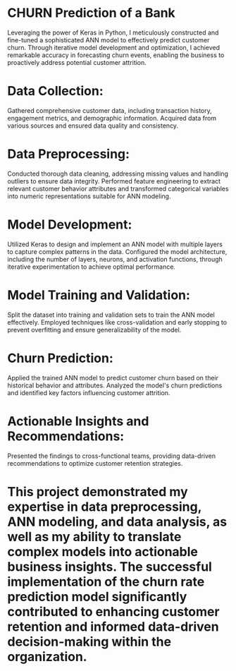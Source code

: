 # CHURN Prediction of a Bank

Leveraging the power of Keras in Python, I meticulously constructed and fine-tuned a sophisticated ANN model to effectively predict customer churn. Through iterative model development and optimization, I achieved remarkable accuracy in forecasting churn events, enabling the business to proactively address potential customer attrition.

# Data Collection:
Gathered comprehensive customer data, including transaction history, engagement metrics, and demographic information.
Acquired data from various sources and ensured data quality and consistency.

# Data Preprocessing:
Conducted thorough data cleaning, addressing missing values and handling outliers to ensure data integrity.
Performed feature engineering to extract relevant customer behavior attributes and transformed categorical variables into numeric representations suitable for ANN modeling.

# Model Development:
Utilized Keras to design and implement an ANN model with multiple layers to capture complex patterns in the data.
Configured the model architecture, including the number of layers, neurons, and activation functions, through iterative experimentation to achieve optimal performance.

# Model Training and Validation:
Split the dataset into training and validation sets to train the ANN model effectively.
Employed techniques like cross-validation and early stopping to prevent overfitting and ensure generalizability of the model.

# Churn Prediction:
Applied the trained ANN model to predict customer churn based on their historical behavior and attributes.
Analyzed the model's churn predictions and identified key factors influencing customer attrition.

# Actionable Insights and Recommendations:
Presented the findings to cross-functional teams, providing data-driven recommendations to optimize customer retention strategies.

# This project demonstrated my expertise in data preprocessing, ANN modeling, and data analysis, as well as my ability to translate complex models into actionable business insights. The successful implementation of the churn rate prediction model significantly contributed to enhancing customer retention and informed data-driven decision-making within the organization.
